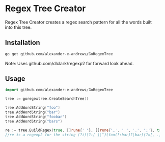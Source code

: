 # Regex Tree Creator

Regex Tree Creator creates a regex search pattern for all the words built into this tree.


## Installation

```bash
go get github.com/alexander-e-andrews/GoRegexTree
```

Note: Uses github.com/dlclark/regexp2 for forward look ahead.

## Usage

```go
import github.com/alexander-e-andrews/GoRegexTree

tree := goregextree.CreateSearchTree()

tree.AddWordString("foo")
tree.AddWordString("bar")
tree.AddWordString("foobar")
tree.AddWordString("bars")

re := tree.BuildRegex(true, []rune{' '}, []rune{',', ' ', '.', ';'}, true)
//re is a regexp2 for the string (?i)(?:[ ]|^)(foo(?:bar)?|bar)(?=[, .;]|$)
```